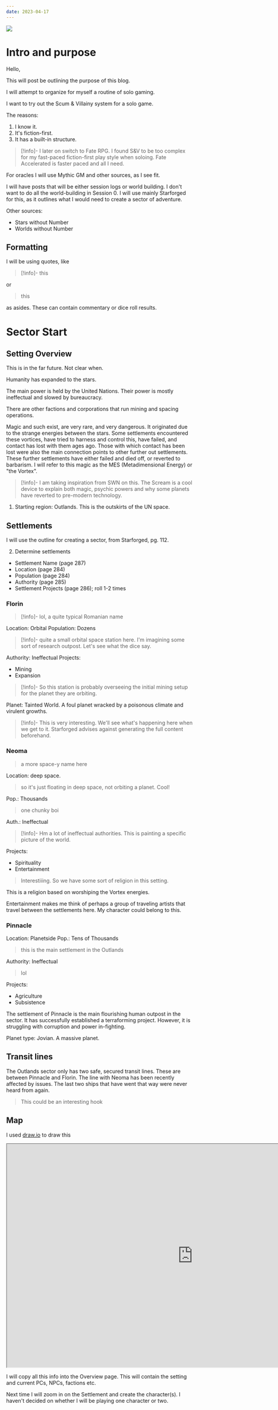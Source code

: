 ```yaml
---
date: 2023-04-17
---
```


![](https://i.imgur.com/jyHYhHB.jpg)

# Intro and purpose

Hello,

This will post be outlining the purpose of this blog.

I will attempt to organize for myself a routine of solo gaming.

I want to try out the Scum & Villainy system for a solo game.

The reasons:

1. I know it.
2. It's fiction-first.
3. It has a built-in structure.

> [!info]-
> I later on switch to Fate RPG. 
> I found S&V to be too complex for my fast-paced fiction-first play style when soloing.
> Fate Accelerated is faster paced and all I need.
> 


For oracles I will use Mythic GM and other sources, as I see fit.

I will have posts that will be either session logs or world building. I don't want to do all the world-building in Session 0. I will use mainly Starforged for this, as it outlines what I would need to create a sector of adventure. 

Other sources:
- Stars without Number
- Worlds without Number

## Formatting

I will be using quotes, like

> [!info]-
> this

or

> this

as asides. These can contain commentary or dice roll results.

# Sector Start

## Setting Overview

This is in the far future. Not clear when.

Humanity has expanded to the stars.

The main power is held by the United Nations. Their power is mostly ineffectual and slowed by bureaucracy. 

There are other factions and corporations that run mining and spacing operations.

Magic and such exist, are very rare, and very dangerous. It originated due to the strange energies between the stars. Some settlements encountered 
these vortices, have tried to harness and control this, have failed, and contact has lost with them ages ago. Those with which contact has been lost were also the main connection points to other further out settlements. These further settlements have either failed and died off, or reverted to barbarism. I will refer to this magic as the MES (Metadimensional Energy) or "the Vortex".

> [!info]-
> I am taking inspiration from SWN on this. The Scream is a cool device to explain both magic, psychic powers and why some planets have reverted to pre-modern technology.

1. Starting region: Outlands. This is the outskirts of the UN space.

## Settlements

I will use the outline for creating a sector, from Starforged, pg. 112.

2. Determine settlements

- Settlement Name (page 287)
- Location (page 284)
- Population (page 284)
- Authority (page 285)
- Settlement Projects (page 286); roll 1-2 times

### Florin

> [!info]-
> lol, a quite typical Romanian name

Location: Orbital
Population: Dozens

> [!info]-
> quite a small orbital space station here. I'm imagining some sort of research outpost. Let's see what the dice say.
> 

Authority: Ineffectual
Projects:
- Mining
- Expansion

> [!info]-
> So this station is probably overseeing the initial mining setup for the planet they are orbiting.

Planet: Tainted World. A foul planet wracked by a poisonous climate and virulent growths.

> [!info]-
> This is very interesting. We'll see what's happening here when we get to it.
> Starforged advises against generating the full content beforehand.

### Neoma

> a more space-y name here

Location: deep space. 

> so it's just floating in deep space, not orbiting a planet. Cool!

Pop.: Thousands

> one chunky boi

Auth.: Ineffectual

> [!info]-
> Hm a lot of ineffectual authorities. This is painting a specific picture of the world.

Projects:
- Spirituality
- Entertainment

> Interestiiing. So we have some sort of religion in this setting. 

This is a religion based on worshiping the Vortex energies.

Entertainment makes me think of perhaps a group of traveling artists that travel between the settlements here. My character could belong to this.

### Pinnacle

Location: Planetside
Pop.: Tens of Thousands

> this is the main settlement in the Outlands

Authority: Ineffectual

> lol

Projects:
- Agriculture
- Subsistence

The settlement of Pinnacle is the main flourishing human outpost in the sector. It has successfully established a terraforming project. However, it is struggling with corruption and power in-fighting.

Planet type: Jovian. A massive planet.

## Transit lines

The Outlands sector only has two safe, secured transit lines. These are between Pinnacle and Florin. The line with Neoma has been recently affected by issues. The last two ships that have went that way were never heard from again. 

> This could be an interesting hook

## Map

I used [draw.io](https://app.diagrams.net) to draw this

<iframe width="1000" height="600" src="https://viewer.diagrams.net/?tags=%7B%7D&highlight=0000ff&edit=_blank&layers=1&nav=1&title=Lone%20Scum#Uhttps%3A%2F%2Fdrive.google.com%2Fuc%3Fid%3D12b-p3GFDpUzfV-WEgUctbn3Y64yc5FCt%26export%3Ddownload"></iframe>

I will copy all this info into the Overview page. This will contain the setting and current PCs, NPCs, factions etc.

Next time I will zoom in on the Settlement and create the character(s). I haven't decided on whether I will be playing one character or two.